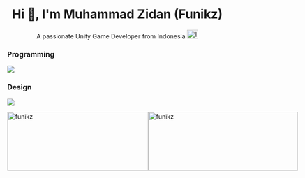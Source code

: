 <h1 align="center">Hi 👋, I'm Muhammad Zidan (Funikz)</h1>
<p align="center">A passionate Unity Game Developer from Indonesia <img src="https://upload.wikimedia.org/wikipedia/commons/thumb/9/9f/Flag_of_Indonesia.svg/1200px-Flag_of_Indonesia.svg.png" alt="Indonesia" width="25" height="20"/></p>

<h3 align="left">Programming</h3>
<p align="left">
  <a href="">
    <img src="https://skillicons.dev/icons?i=dart,flutter,git,cs,unity," />
  </a>
</p>

<h3 align="left">Design</h3>
<p align="left">
  <a href="">
    <img src="https://skillicons.dev/icons?i=figma,blender," />
  </a>
</p>

<div style="display: flex; justify-content: space-between;">
  <img src="https://github-readme-stats.vercel.app/api?username=funikz&show_icons=true&locale=en" alt="funikz" width="323" height="135"/>
  <img src="https://github-readme-streak-stats.herokuapp.com/?user=funikz&" alt="funikz" width="343" height="135"/>
</div>
